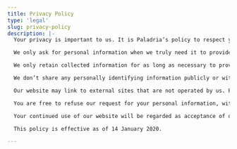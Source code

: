 ```yaml
---
title: Privacy Policy
type: 'legal'
slug: privacy-policy
description: |-
  Your privacy is important to us. It is Paladria’s policy to respect your privacy regarding any information we may collect from you across our website, https://www.paladria.com/, and other sites we own and operate.

  We only ask for personal information when we truly need it to provide a service to you. We collect it by fair and lawful means, with your knowledge and consent. We also let you know why we’re collecting it and how it will be used.

  We only retain collected information for as long as necessary to provide you with your requested service. What data we store, we’ll protect within commercially acceptable means to prevent loss and theft, as well as unauthorized access, disclosure, copying, use or modification.

  We don’t share any personally identifying information publicly or with third-parties, except when required to by law.

  Our website may link to external sites that are not operated by us. Please be aware that we have no control over the content and practices of these sites, and cannot accept responsibility or liability for their respective privacy policies.

  You are free to refuse our request for your personal information, with the understanding that we may be unable to provide you with some of your desired services.

  Your continued use of our website will be regarded as acceptance of our practices around privacy and personal information. If you have any questions about how we handle user data and personal information, feel free to contact us.

  This policy is effective as of 14 January 2020.

---
```

